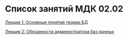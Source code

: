 # Список занятий МДК 02.02

[Лекция 1. Основные понятия теории БД](LESSONS/LESSON1.MD)

[Лекция 2: Обязанности администратора баз данных](LESSONS/LESSON2.MD)

